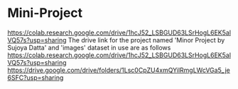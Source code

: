 # Mini-Project
https://colab.research.google.com/drive/1hcJ52_LSBGUD63LSrHogL6EK5alVQ57s?usp=sharing
The drive link for the project named 'Minor Project by Sujoya Datta' and 'images' dataset in use are as follows
https://colab.research.google.com/drive/1hcJ52_LSBGUD63LSrHogL6EK5alVQ57s?usp=sharing
https://drive.google.com/drive/folders/1Lsc0CpZU4xmQYilRmgLWcVGa5_je6SFC?usp=sharing
